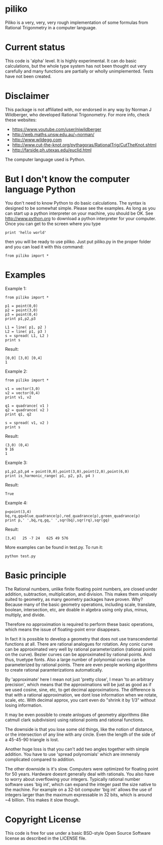 piliko
======

Piliko is a very, very, very rough implementation of some formulas from 
Rational Trigonmetry in a computer language. 

Current status
==============

This code is 'alpha' level. It is highly experimental. It can do basic 
calculations, but the whole type system has not been thought out very 
carefully and many functions are partially or wholly unimplemented. 
Tests have not been created.

Disclaimer 
==========

This package is not affiliated with, nor endorsed in any way by Norman J 
Wildberger, who developed Rational Trigonometry. For more info, check these
websites:

* https://www.youtube.com/user/njwildberger
* http://web.maths.unsw.edu.au/~norman/
* http://www.wildegg.com
* http://www.cut-the-knot.org/pythagoras/RationalTrig/CutTheKnot.shtml
* http://farside.ph.utexas.edu/euclid.html

The computer language used is Python.


But I don't know the computer language Python
=============================================

You don't need to know Python to do basic calculations. The syntax is
designed to be somewhat simple. Please see the examples. As long as you can
start up a python interpreter on your machine, you should be OK. See
http://www.python.org to download a python interpreter for your computer. 
Once you can get to the screen where you type 
	
	print 'hello world'

then you will be ready to use piliko. Just put piliko.py in the proper
folder and you can load it with this command:

	from piliko import *

Examples
========

Example 1:

	from piliko import *

	p1 = point(0,0)
	p2 = point(3,0)
	p3 = point(0,4)
	print p1,p2,p3

	L1 = line( p1, p2 )
	L2 = line( p1, p3 )
	s = spread( L1, L2 )
	print s

Result:

	[0,0] [3,0] [0,4]
	1

Example 2:

	from piliko import *

	v1 = vector(3,0)
	v2 = vector(0,4)
	print v1, v2

	q1 = quadrance( v1 )
	q2 = quadrance( v2 )
	print q1, q2

	s = spread( v1, v2 )
	print s

Result:

	(3,0) (0,4)
	9 16
	1

Example 3:

	p1,p2,p3,p4 = point(0,0),point(3,0),point(2,0),point(6,0)
	print is_harmonic_range( p1, p2, p3, p4 )

Result:

	True

Example 4:

	p=point(3,4)
	bq,rq,gq=blue_quadrance(p),red_quadrance(p),green_quadrance(p)
	print p,' ',bq,rq,gq,' ',sqr(bq),sqr(rq),sqr(gq)

Result:

	[3,4]   25 -7 24   625 49 576

More examples can be found in test.py. To run it:

	python test.py

Basic principle
===============

The Rational numbers, unlike finite floating point numbers, are closed 
under addition, subtraction, multiplication, and division. This makes 
them uniquely suited to geometry, as many geometry packages have proven. 
Why? Because many of the basic geometry operations, including scale, 
translate, boolean, intersection, etc, are doable in algebra using only 
plus, minus, multiply, and divide. 

Therefore no approximation is required to perform these basic 
operations, which means the issue of floating-point error disappears.

In fact it is possible to develop a geometry that does not use 
transcendental functions at all. There are rational analogues for 
rotation. Any conic curve can be approximated very well by rational 
parameterization (rational points on the curve). Bezier curves can be 
approximated by rational points. And thus, truetype fonts. Also a large 
number of polynomial curves can be parameterized by rational points. 
There are even people working algorithms to create rational 
paramterizations automatically.

By 'approximate' here I mean not just 'pretty close', I mean 'to an arbitrary
precision', which means that the approximations will be just as good as 
if we used cosine, sine, etc, to get decimal approximations. The difference
is that with a rational approximation, we dont lose information when we
rotate, scale, etc. With decimal approx, you cant even do "shrink it by 
1/3" without losing information. 

It may be even possible to create anlogues of geometry algorithms (like 
catmull clark subdivision) using rational points and rational functions.

The downside is that you lose some old things, like the notion of distance,
or the intersection of any line with any circle. Even the length of the
side of a 45-45-90 triangle is lost. 

Another huge loss is that you can't add two angles together with simple 
addition. You have to use 'spread polynomials' which are immensly 
complicated compared to addition.

The other downside is it's slow. Computers were optimized for floating 
point for 50 years. Hardware doesnt generally deal with rationals. You 
also have to worry about overflowing your integers. Typically rational 
number software uses 'big int', which can expand the integer past the 
size native to the machine. For example on a 32-bit computer 'big int' 
allows the use of integers larger than the maximum expressable in 32 
bits, which is around ~4 billion. This makes it slow though.

Copyright License
=================

This code is free for use under a basic BSD-style Open Source Software 
license as described in the LICENSE file.
